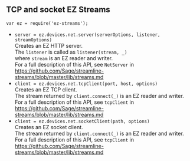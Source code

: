 ## TCP and socket EZ Streams

`var ez = require('ez-streams');`

* `server = ez.devices.net.server(serverOptions, listener, streamOptions)`  
  Creates an EZ HTTP server.  
  The `listener` is called as `listener(stream, _)`  
  where `stream` is an EZ reader and writer.  
  For a full description of this API, see `NetServer` in
  https://github.com/Sage/streamline-streams/blob/master/lib/streams.md 
* `client = ez.devices.net.tcpClient(port, host, options)`  
  Creates an EZ TCP client.  
  The stream returned by `client.connect(_)`  is an EZ reader and writer.  
  For a full description of this API, see `tcpClient` in
  https://github.com/Sage/streamline-streams/blob/master/lib/streams.md 
* `client = ez.devices.net.socketClient(path, options)`  
  Creates an EZ socket client.  
  The stream returned by `client.connect(_)`  is an EZ reader and writer.  
  For a full description of this API, see `tcpClient` in
  https://github.com/Sage/streamline-streams/blob/master/lib/streams.md 
